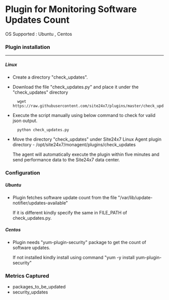 # Plugin for Monitoring Software Updates Count

OS Supported : Ubuntu , Centos

### Plugin installation
---
##### Linux 

- Create a directory "check_updates".

- Download the file "check_updates.py" and place it under the "check_updates" directory
  
		wget https://raw.githubusercontent.com/site24x7/plugins/master/check_updates/check_updates.py
  
- Execute the script manually using below command to check for valid json output.

		python check_updates.py

- Move the directory "check_updates" under Site24x7 Linux Agent plugin directory - /opt/site24x7/monagent/plugins/check_updates
	
  The agent will automatically execute the plugin within five minutes and send performance data to the Site24x7 data center.

### Configuration

##### Ubuntu
 
- Plugin fetches software update count from the file "/var/lib/update-notifier/updates-available"
  
  If it is different kindly specify the same in FILE_PATH of check_updates.py.
 
##### Centos

- Plugin needs "yum-plugin-security" package to get the count of software updates.

  If not installed kindly install using command "yum -y install yum-plugin-security"


### Metrics Captured

- packages_to_be_updated
- security_updates 
